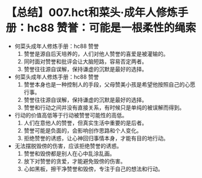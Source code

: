 # 【总结】007.hct和菜头·成年人修炼手册：hc88 赞誉：可能是一根柔性的绳索

-   何菜头成年人修炼手册：hc88 赞誉
    1.  赞誉是源自后天培养的，人们对他人赞誉的喜爱是被灌输的。
    2.  同时面对赞誉和批评会让大脑短路，容易否定两者。
    3.  赞誉往往源自误解，保持谦虚的沉默是最好的选择。
-   何菜头成年人修炼手册：hc88 赞誉
    1.  赞誉本身也是一种控制人的手段，父母赞美小孩是希望他按照自己的心愿行事。
    2.  赞誉往往源自误解，保持谦虚的沉默是最好的选择。
    3.  赞誉和行动之间并没有直接关系，有时候只是单纯的被误解而得到。
-   行动的价值高低等于行动被赞誉可能性的高低。
    1.  人们在意他人的赞誉，但真实生活中重要的是后者。
    2.  赞誉可能是负面的，会影响创作思路和个人变化。
    3.  拒绝赞誉的诱惑，让心神回归事情本身，才能有目的地行动。
-   无法摆脱毁傍的伤害，应该拒绝赞誉的诱惑。
    1.  赞誉和毁傍都是别人在心中乱涂乱画。
    2.  放下对赞誉的贪爱，才能避免毁傍的伤害。
    3.  心如黑板，擦干净赞誉和毁傍，专注于自己的想法和行动。